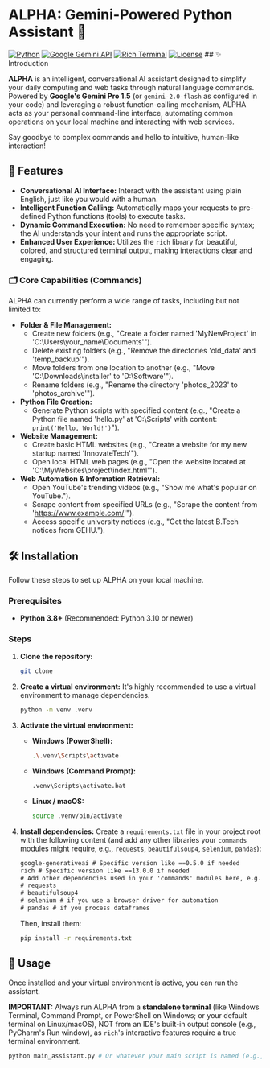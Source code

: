 # ALPHA: Gemini-Powered Python Assistant 🤖

[![Python](https://img.shields.io/badge/Python-3.8%2B-blue.svg?style=flat&logo=python)](https://www.python.org/)
[![Google Gemini API](https://img.shields.io/badge/Powered%20by-Gemini-orange.svg?style=flat&logo=google)](https://ai.google.dev/gemini)
[![Rich Terminal](https://img.shields.io/badge/Terminal%20UI-Rich-brightgreen.svg?style=flat&logo=python)](https://github.com/Textualize/rich)
[![License](https://img.shields.io/badge/License-MIT-yellow.svg)](LICENSE) ## ✨ Introduction

**ALPHA** is an intelligent, conversational AI assistant designed to simplify your daily computing and web tasks through natural language commands. Powered by **Google's Gemini Pro 1.5** (or `gemini-2.0-flash` as configured in your code) and leveraging a robust function-calling mechanism, ALPHA acts as your personal command-line interface, automating common operations on your local machine and interacting with web services.

Say goodbye to complex commands and hello to intuitive, human-like interaction!

## 🚀 Features

* **Conversational AI Interface:** Interact with the assistant using plain English, just like you would with a human.
* **Intelligent Function Calling:** Automatically maps your requests to pre-defined Python functions (tools) to execute tasks.
* **Dynamic Command Execution:** No need to remember specific syntax; the AI understands your intent and runs the appropriate script.
* **Enhanced User Experience:** Utilizes the `rich` library for beautiful, colored, and structured terminal output, making interactions clear and engaging.

### 🗂️ Core Capabilities (Commands)

ALPHA can currently perform a wide range of tasks, including but not limited to:

* **Folder & File Management:**
    * Create new folders (e.g., "Create a folder named 'MyNewProject' in 'C:\\Users\\your_name\\Documents'").
    * Delete existing folders (e.g., "Remove the directories 'old_data' and 'temp_backup'").
    * Move folders from one location to another (e.g., "Move 'C:\\Downloads\\installer' to 'D:\\Software'").
    * Rename folders (e.g., "Rename the directory 'photos_2023' to 'photos_archive'").
* **Python File Creation:**
    * Generate Python scripts with specified content (e.g., "Create a Python file named 'hello.py' at 'C:\\Scripts' with content: `print('Hello, World!')`").
* **Website Management:**
    * Create basic HTML websites (e.g., "Create a website for my new startup named 'InnovateTech'").
    * Open local HTML web pages (e.g., "Open the website located at 'C:\\MyWebsites\\project\\index.html'").
* **Web Automation & Information Retrieval:**
    * Open YouTube's trending videos (e.g., "Show me what's popular on YouTube.").
    * Scrape content from specified URLs (e.g., "Scrape the content from 'https://www.example.com/'").
    * Access specific university notices (e.g., "Get the latest B.Tech notices from GEHU.").


## 🛠️ Installation

Follow these steps to set up ALPHA on your local machine.

### Prerequisites

* **Python 3.8+** (Recommended: Python 3.10 or newer)

### Steps

1.  **Clone the repository:**
    ```bash
    git clone

2.  **Create a virtual environment:**
    It's highly recommended to use a virtual environment to manage dependencies.
    ```bash
    python -m venv .venv
    ```

3.  **Activate the virtual environment:**
    * **Windows (PowerShell):**
        ```bash
        .\.venv\Scripts\activate
        ```
    * **Windows (Command Prompt):**
        ```bash
        .venv\Scripts\activate.bat
        ```
    * **Linux / macOS:**
        ```bash
        source .venv/bin/activate
        ```

4.  **Install dependencies:**
    Create a `requirements.txt` file in your project root with the following content (and add any other libraries your `commands` modules might require, e.g., `requests`, `beautifulsoup4`, `selenium`, `pandas`):

    ```txt
    google-generativeai # Specific version like ==0.5.0 if needed
    rich # Specific version like ==13.0.0 if needed
    # Add other dependencies used in your 'commands' modules here, e.g.:
    # requests
    # beautifulsoup4
    # selenium # if you use a browser driver for automation
    # pandas # if you process dataframes
    ```
    Then, install them:
    ```bash
    pip install -r requirements.txt
    ```

## 🚀 Usage

Once installed and your virtual environment is active, you can run the assistant.

**IMPORTANT:** Always run ALPHA from a **standalone terminal** (like Windows Terminal, Command Prompt, or PowerShell on Windows; or your default terminal on Linux/macOS), NOT from an IDE's built-in output console (e.g., PyCharm's Run window), as `rich`'s interactive features require a true terminal environment.

```bash
python main_assistant.py # Or whatever your main script is named (e.g., app.py)
